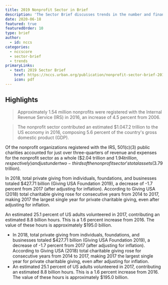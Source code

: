 ```yaml
---
title: 2019 Nonprofit Sector in Brief
description: 'The Sector Brief discusses trends in the number and finances of 501(c)(3) public charities and key findings on two important resources for the nonprofit sector: private charitable contributions and volunteering.'
date: 2020-06-18
featured: true
featuredOrder: 10
type: brief
author:
  - id: nccs
categories:
  - nccscore
  - sector-brief
  - trends
primaryLinks:
  - text: 2019 Sector Brief
    href: https://nccs.urban.org/publication/nonprofit-sector-brief-2019
    icon: pdf
---
```


## Highlights

> Approximately 1.54 million nonprofits were registered with the Internal Revenue Service (IRS) in 2016, an increase of 4.5 percent from 2006.

> The nonprofit sector contributed an estimated $1.047.2 trillion to the US economy in 2016, composing 5.6 percent of the country's gross domestic product (GDP).

Of the nonprofit organizations registered with the IRS, 501(c)(3) public charities accounted for just over three-quarters of revenue and expenses for the nonprofit sector as a whole ($2.04 trillion and $1.94 trillion, respectively) and just under two-thirds of the nonprofit sector's total assets ($3.79 trillion).

In 2018, total private giving from individuals, foundations, and businesses totaled $427.71 billion (Giving USA Foundation 2019), a decrease of -1.7 percent from 2017 (after adjusting for inflation). According to Giving USA (2018) total charitable giving rose for consecutive years from 2014 to 2017, making 2017 the largest single year for private charitable giving, even after adjusting for inflation.

An estimated 25.1 percent of US adults volunteered in 2017, contributing an estimated 8.8 billion hours. This is a 1.6 percent increase from 2016. The value of these hours is approximately $195.0 billion.

* In 2018, total private giving from individuals, foundations, and businesses totaled $427.71 billion (Giving USA Foundation 2019), a decrease of -1.7 percent from 2017 (after adjusting for inflation). According to Giving USA (2018) total charitable giving rose for consecutive years from 2014 to 2017, making 2017 the largest single year for private charitable giving, even after adjusting for inflation. <br>
* An estimated 25.1 percent of US adults volunteered in 2017, contributing an estimated 8.8 billion hours. This is a 1.6 percent increase from 2016. The value of these hours is approximately $195.0 billion.


